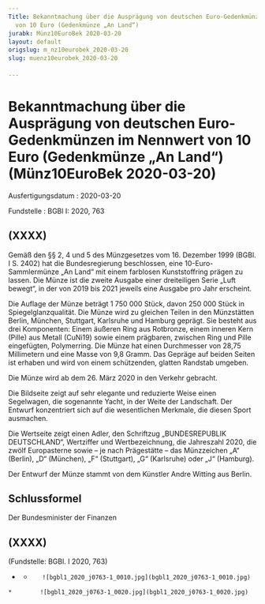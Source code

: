 ```yaml
---
Title: Bekanntmachung über die Ausprägung von deutschen Euro-Gedenkmünzen im Nennwert
  von 10 Euro (Gedenkmünze „An Land“)
jurabk: Münz10EuroBek 2020-03-20
layout: default
origslug: m_nz10eurobek_2020-03-20
slug: muenz10eurobek_2020-03-20

---
```


# Bekanntmachung über die Ausprägung von deutschen Euro-Gedenkmünzen im Nennwert von 10 Euro (Gedenkmünze „An Land“) (Münz10EuroBek 2020-03-20)

Ausfertigungsdatum
:   2020-03-20

Fundstelle
:   BGBl I: 2020, 763


## (XXXX)

Gemäß den §§ 2, 4 und 5 des Münzgesetzes vom 16. Dezember 1999 (BGBl. I S. 2402) hat die Bundesregierung beschlossen, eine 10-Euro-Sammlermünze „An Land“ mit einem farblosen Kunststoffring prägen zu lassen. Die Münze ist die zweite Ausgabe einer dreiteiligen Serie „Luft bewegt“, in der von 2019 bis 2021 jeweils eine Ausgabe pro Jahr erscheint.

Die Auflage der Münze beträgt 1 750 000 Stück, davon 250 000 Stück in Spiegelglanzqualität. Die Münze wird zu gleichen Teilen in den Münzstätten Berlin, München, Stuttgart, Karlsruhe und Hamburg geprägt. Sie besteht aus drei Komponenten: Einem äußeren Ring aus Rotbronze, einem inneren Kern (Pille) aus Metall (CuNi19) sowie einem prägbaren, zwischen Ring und Pille eingefügten, Polymerring. Die Münze hat einen Durchmesser von 28,75 Millimetern und eine Masse von 9,8 Gramm. Das Gepräge auf beiden Seiten ist erhaben und wird von einem schützenden, glatten Randstab umgeben.

Die Münze wird ab dem 26. März 2020 in den Verkehr gebracht.

Die Bildseite zeigt auf sehr elegante und reduzierte Weise einen Segelwagen, die sogenannte Yacht, in der Weite der Landschaft. Der Entwurf konzentriert sich auf die wesentlichen Merkmale, die diesen Sport ausmachen.

Die Wertseite zeigt einen Adler, den Schriftzug „BUNDESREPUBLIK DEUTSCHLAND“, Wertziffer und Wertbezeichnung, die Jahreszahl 2020, die zwölf Europasterne sowie – je nach Prägestätte – das Münzzeichen „A“ (Berlin), „D“ (München), „F“ (Stuttgart), „G“ (Karlsruhe) oder „J“ (Hamburg).

Der Entwurf der Münze stammt von dem Künstler Andre Witting aus Berlin.


## Schlussformel

Der Bundesminister der Finanzen


## (XXXX)

(Fundstelle: BGBl. I 2020, 763)



*    *        ![bgbl1_2020_j0763-1_0010.jpg](bgbl1_2020_j0763-1_0010.jpg)
    *        ![bgbl1_2020_j0763-1_0020.jpg](bgbl1_2020_j0763-1_0020.jpg)


